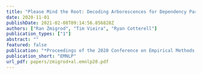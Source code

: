 ```yaml
---
title: "Please Mind the Root: Decoding Arborescences for Dependency Parsing"
date: 2020-11-01
publishDate: 2021-02-08T09:14:56.856828Z
authors: ["Ran Zmigrod", "Tim Vieira", "Ryan Cotterell"]
publication_types: ["1"]
abstract: ""
featured: false
publication: "*Proceedings of the 2020 Conference on Empirical Methods in Natural Language Processing*"
publication_short: "EMNLP"
url_pdf: papers/zmigrod+al.emnlp20.pdf
---
```



